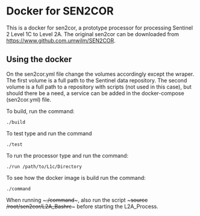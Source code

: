 # Docker for SEN2COR #


This is a docker for sen2cor, a prototype processor for processing Sentinel 2 Level 1C to Level 2A. 
The original sen2cor can be downloaded from https://www.github.com.umwilm/SEN2COR.


## Using the docker ##
On the sen2cor.yml file change the volumes accordingly except the wraper.
The first volume is a full path to the Sentinel data repository.
The second volume is a full path to a repository with scripts (not used in this case), but should there be a need, a service can be added in the docker-compose (sen2cor.yml) file.

To build, run the command:

~~~
./build

~~~

To test type and run the command

~~~
./test

~~~

To run the processor type and run the command:

~~~
./run /path/to/L1c/Directory

~~~

To see how the docker image is build run the command:

~~~
./command

~~~
When running ~~~./command~~~, also run the script ~~~source /root/sen2cor/L2A_Bashrc~~~ before starting the L2A_Process.
